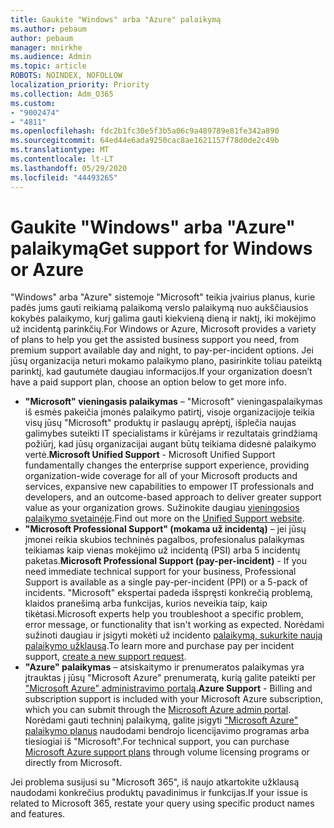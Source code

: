 ```yaml
---
title: Gaukite "Windows" arba "Azure" palaikymą
ms.author: pebaum
author: pebaum
manager: mnirkhe
ms.audience: Admin
ms.topic: article
ROBOTS: NOINDEX, NOFOLLOW
localization_priority: Priority
ms.collection: Adm_O365
ms.custom:
- "9002474"
- "4811"
ms.openlocfilehash: fdc2b1fc30e5f3b5a06c9a489789e81fe342a890
ms.sourcegitcommit: 64ed44e6ada9250cac8ae1621157f78d0de2c49b
ms.translationtype: MT
ms.contentlocale: lt-LT
ms.lasthandoff: 05/29/2020
ms.locfileid: "44493265"
---
```

# <a name="get-support-for-windows-or-azure"></a><span data-ttu-id="f4c9d-102">Gaukite "Windows" arba "Azure" palaikymą</span><span class="sxs-lookup"><span data-stu-id="f4c9d-102">Get support for Windows or Azure</span></span>

<span data-ttu-id="f4c9d-103">"Windows" arba "Azure" sistemoje "Microsoft" teikia įvairius planus, kurie padės jums gauti reikiamą palaikomą verslo palaikymą nuo aukščiausios kokybės palaikymo, kurį galima gauti kiekvieną dieną ir naktį, iki mokėjimo už incidentą parinkčių.</span><span class="sxs-lookup"><span data-stu-id="f4c9d-103">For Windows or Azure, Microsoft provides a variety of plans to help you get the assisted business support you need, from premium support available day and night, to pay-per-incident options.</span></span> <span data-ttu-id="f4c9d-104">Jei jūsų organizacija neturi mokamo palaikymo plano, pasirinkite toliau pateiktą parinktį, kad gautumėte daugiau informacijos.</span><span class="sxs-lookup"><span data-stu-id="f4c9d-104">If your organization doesn’t have a paid support plan, choose an option below to get more info.</span></span>

- <span data-ttu-id="f4c9d-105">**"Microsoft" vieningasis palaikymas** – "Microsoft" vieningaspalaikymas iš esmės pakeičia įmonės palaikymo patirtį, visoje organizacijoje teikia visų jūsų "Microsoft" produktų ir paslaugų aprėptį, išplečia naujas galimybes suteikti IT specialistams ir kūrėjams ir rezultatais grindžiamą požiūrį, kad jūsų organizacijai augant būtų teikiama didesnė palaikymo vertė.</span><span class="sxs-lookup"><span data-stu-id="f4c9d-105">**Microsoft Unified Support** - Microsoft Unified Support fundamentally changes the enterprise support experience, providing organization-wide coverage for all of your Microsoft products and services, expansive new capabilities to empower IT professionals and developers, and an outcome-based approach to deliver greater support value as your organization grows.</span></span> <span data-ttu-id="f4c9d-106">Sužinokite daugiau [vieningosios palaikymo svetainėje](https://aka.ms/unified-support).</span><span class="sxs-lookup"><span data-stu-id="f4c9d-106">Find out more on the [Unified Support website](https://aka.ms/unified-support).</span></span>
- <span data-ttu-id="f4c9d-107">**"Microsoft Professional Support" (mokama už incidentą)** – jei jūsų įmonei reikia skubios techninės pagalbos, profesionalus palaikymas teikiamas kaip vienas mokėjimo už incidentą (PSI) arba 5 incidentų paketas.</span><span class="sxs-lookup"><span data-stu-id="f4c9d-107">**Microsoft Professional Support (pay-per-incident)** - If you need immediate technical support for your business, Professional Support is available as a single pay-per-incident (PPI) or a 5-pack of incidents.</span></span> <span data-ttu-id="f4c9d-108">"Microsoft" ekspertai padeda išspręsti konkrečią problemą, klaidos pranešimą arba funkcijas, kurios neveikia taip, kaip tikėtasi.</span><span class="sxs-lookup"><span data-stu-id="f4c9d-108">Microsoft experts help you troubleshoot a specific problem, error message, or functionality that isn't working as expected.</span></span> <span data-ttu-id="f4c9d-109">Norėdami sužinoti daugiau ir įsigyti mokėti už incidento [palaikymą, sukurkite naują palaikymo užklausą](https://support.microsoft.com/supportforbusiness/productselection).</span><span class="sxs-lookup"><span data-stu-id="f4c9d-109">To learn more and purchase pay per incident support, [create a new support request](https://support.microsoft.com/supportforbusiness/productselection).</span></span>
- <span data-ttu-id="f4c9d-110">**"Azure" palaikymas** – atsiskaitymo ir prenumeratos palaikymas yra įtrauktas į jūsų "Microsoft Azure" prenumeratą, kurią galite pateikti per ["Microsoft Azure" administravimo portalą](https://portal.azure.com/).</span><span class="sxs-lookup"><span data-stu-id="f4c9d-110">**Azure Support** - Billing and subscription support is included with your Microsoft Azure subscription, which you can submit through the [Microsoft Azure admin portal](https://portal.azure.com/).</span></span> <span data-ttu-id="f4c9d-111">Norėdami gauti techninį palaikymą, galite įsigyti ["Microsoft Azure" palaikymo planus](https://azure.microsoft.com/support/plans/) naudodami bendrojo licencijavimo programas arba tiesiogiai iš "Microsoft".</span><span class="sxs-lookup"><span data-stu-id="f4c9d-111">For technical support, you can purchase [Microsoft Azure support plans](https://azure.microsoft.com/support/plans/) through volume licensing programs or directly from Microsoft.</span></span>

<span data-ttu-id="f4c9d-112">Jei problema susijusi su "Microsoft 365", iš naujo atkartokite užklausą naudodami konkrečius produktų pavadinimus ir funkcijas.</span><span class="sxs-lookup"><span data-stu-id="f4c9d-112">If your issue is related to Microsoft 365, restate your query using specific product names and features.</span></span>
